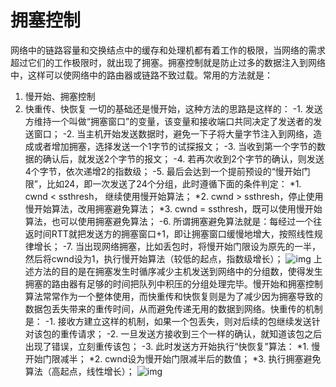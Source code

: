 # 

# 拥塞控制

网络中的链路容量和交换结点中的缓存和处理机都有着工作的极限，当网络的需求超过它们的工作极限时，就出现了拥塞。拥塞控制就是防止过多的数据注入到网络中，这样可以使网络中的路由器或链路不致过载。常用的方法就是：

1. 慢开始、拥塞控制
2. 快重传、快恢复
     一切的基础还是慢开始，这种方法的思路是这样的：
   -1. 发送方维持一个叫做“拥塞窗口”的变量，该变量和接收端口共同决定了发送者的发送窗口；
   -2. 当主机开始发送数据时，避免一下子将大量字节注入到网络，造成或者增加拥塞，选择发送一个1字节的试探报文；
   -3. 当收到第一个字节的数据的确认后，就发送2个字节的报文；
   -4. 若再次收到2个字节的确认，则发送4个字节，依次递增2的指数级；
   -5. 最后会达到一个提前预设的“慢开始门限”，比如24，即一次发送了24个分组，此时遵循下面的条件判定：
   \*1. cwnd &lt; ssthresh， 继续使用慢开始算法；
   \*2. cwnd &gt; ssthresh，停止使用慢开始算法，改用拥塞避免算法；
   \*3. cwnd = ssthresh，既可以使用慢开始算法，也可以使用拥塞避免算法；
   -6. 所谓拥塞避免算法就是：每经过一个往返时间RTT就把发送方的拥塞窗口+1，即让拥塞窗口缓慢地增大，按照线性规律增长；
   -7. 当出现网络拥塞，比如丢包时，将慢开始门限设为原先的一半，然后将cwnd设为1，执行慢开始算法（较低的起点，指数级增长）；
   ![img](http://blog.chinaunix.net/attachment/201402/17/26275986_1392629245IG6b.png)
     上述方法的目的是在拥塞发生时循序减少主机发送到网络中的分组数，使得发生拥塞的路由器有足够的时间把队列中积压的分组处理完毕。慢开始和拥塞控制算法常常作为一个整体使用，而快重传和快恢复则是为了减少因为拥塞导致的数据包丢失带来的重传时间，从而避免传递无用的数据到网络。快重传的机制是：
   -1. 接收方建立这样的机制，如果一个包丢失，则对后续的包继续发送针对该包的重传请求；
   -2. 一旦发送方接收到三个一样的确认，就知道该包之后出现了错误，立刻重传该包；
   -3. 此时发送方开始执行“快恢复”算法：
   \*1. 慢开始门限减半；
   \*2. cwnd设为慢开始门限减半后的数值；
   \*3. 执行拥塞避免算法（高起点，线性增长）；
   ![img](http://blog.chinaunix.net/attachment/201402/17/26275986_1392629231ue0O.png)



